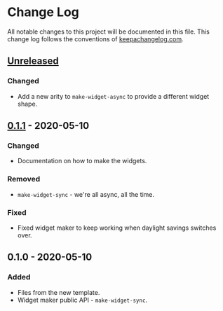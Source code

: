 # Change Log
All notable changes to this project will be documented in this file. This change log follows the conventions of [keepachangelog.com](http://keepachangelog.com/).

## [Unreleased]
### Changed
- Add a new arity to `make-widget-async` to provide a different widget shape.

## [0.1.1] - 2020-05-10
### Changed
- Documentation on how to make the widgets.

### Removed
- `make-widget-sync` - we're all async, all the time.

### Fixed
- Fixed widget maker to keep working when daylight savings switches over.

## 0.1.0 - 2020-05-10
### Added
- Files from the new template.
- Widget maker public API - `make-widget-sync`.

[Unreleased]: https://github.com/your-name/b12n-deps/compare/0.1.1...HEAD
[0.1.1]: https://github.com/your-name/b12n-deps/compare/0.1.0...0.1.1
